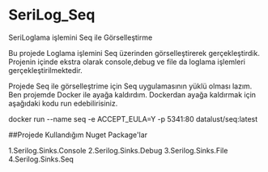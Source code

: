 # SeriLog_Seq
SeriLoglama işlemini Seq ile Görselleştirme

Bu projede Loglama işlemini Seq üzerinden görselleştirerek gerçekleştirdik.
Projenin içinde ekstra olarak console,debug ve file da loglama işlemleri gerçekleştirilmektedir.

Projede Seq ile görselleştrime için Seq uygulamasının yüklü olması lazım.
Ben projemde Docker ile ayağa kaldırdım. Dockerdan ayağa kaldırmak için aşağıdaki kodu run edebilirisiniz.

docker run --name seq -e ACCEPT_EULA=Y -p 5341:80 datalust/seq:latest


##Projede Kullandığım Nuget Package'lar

1.Serilog.Sinks.Console
2.Serilog.Sinks.Debug
3.Serilog.Sinks.File
4.Serilog.Sinks.Seq
